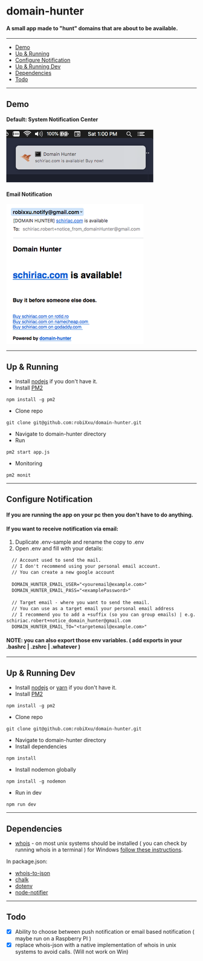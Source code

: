 # domain-hunter
#### A small app made to "hunt" domains that are about to be available.
---
- [Demo](#demo)
- [Up & Running](#up-&-running)
- [Configure Notification](#configure-notification)
- [Up & Running Dev](#up-&-running-dev)
- [Dependencies](#dependencies)
- [Todo](#todo)

---

## Demo
#### Default: System Notification Center
![](assets/sysNotify.png)
#### Email Notification
![](assets/emailNotify.png)

---

## Up & Running

* Install [nodejs](https://nodejs.org/en/download/) if you don't have it.
* Install [PM2](https://pm2.io/doc/en/runtime/quick-start/)
```
npm install -g pm2
```
* Clone repo
```
git clone git@github.com:robiXxu/domain-hunter.git
```
* Navigate to domain-hunter directory
* Run
```
pm2 start app.js
```
* Monitoring
```
pm2 monit
```

---

## Configure Notification
#### If you are running the app on your pc then you don't have to do anything.

#### If you want to receive notification via email:
1. Duplicate .env-sample and rename the copy to .env
2. Open .env and fill with your details:
```
  // Account used to send the mail. 
  // I don't recommend using your personal email account.
  // You can create a new google account 

  DOMAIN_HUNTER_EMAIL_USER="<youremail@example.com>"
  DOMAIN_HUNTER_EMAIL_PASS="<examplePassword>"
  
  // Target email - where you want to send the email. 
  // You can use as a target email your personal email address
  // I recommend you to add a +suffix (so you can group emails) | e.g. schiriac.robert+notice_domain_hunter@gmail.com
  DOMAIN_HUNTER_EMAIL_TO="<targetemail@example.com>"
```
#### NOTE: you can also export those env variables. ( add exports in your .bashrc | .zshrc | .whatever )

---

## Up & Running Dev
* Install [nodejs](https://nodejs.org/en/download/) or [yarn](https://yarnpkg.com/en/docs/install) if you don't have it. 
* Install [PM2](https://pm2.io/doc/en/runtime/quick-start/)
```
npm install -g pm2
```
* Clone repo
```
git clone git@github.com:robiXxu/domain-hunter.git
```
* Navigate to domain-hunter directory
* Install dependencies
```
npm install
```
* Install nodemon globally
```
npm install -g nodemon
```
* Run in dev
```
npm run dev
```

---

## Dependencies
- [whois](https://en.wikipedia.org/wiki/WHOIS) - on most unix systems should be installed ( you can check by running whois in a terminal ) for Windows [follow these instructions](https://www.npmjs.com/package/whois-to-json#dependencies).

In package.json:
- [whois-to-json](https://www.npmjs.com/package/whois-to-json)
- [chalk](https://www.npmjs.com/package/chalk)
- [dotenv](https://www.npmjs.com/package/dotenv)
- [node-notifier](https://www.npmjs.com/package/node-notifier)

---

## Todo
- [x] Ability to choose between push notification or email based notification ( maybe run on a Raspberry PI )
- [x] replace whois-json with a native implementation of whois in unix systems to avoid calls. (Will not work on Win)

